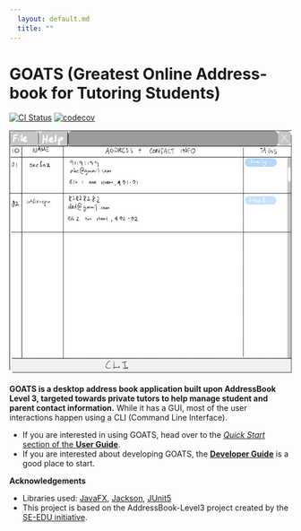 ```yaml
---
  layout: default.md
  title: ""
---
```


# GOATS (Greatest Online Address-book for Tutoring Students)

[![CI Status](https://github.com/se-edu/addressbook-level3/workflows/Java%20CI/badge.svg)](https://github.com/se-edu/addressbook-level3/actions)
[![codecov](https://codecov.io/gh/se-edu/addressbook-level3/branch/master/graph/badge.svg)](https://codecov.io/gh/se-edu/addressbook-level3)

![Ui](images/Ui.png)

**GOATS is a desktop address book application built upon AddressBook Level 3, targeted towards private tutors to help manage student and parent contact information.** While it has a GUI, most of the user interactions happen using a CLI (Command Line Interface).

* If you are interested in using GOATS, head over to the [_Quick Start_ section of the **User Guide**](UserGuide.html#quick-start).
* If you are interested about developing GOATS, the [**Developer Guide**](DeveloperGuide.html) is a good place to start.


**Acknowledgements**

* Libraries used: [JavaFX](https://openjfx.io/), [Jackson](https://github.com/FasterXML/jackson), [JUnit5](https://github.com/junit-team/junit5)
* This project is based on the AddressBook-Level3 project created by the [SE-EDU initiative](https://se-education.org).
